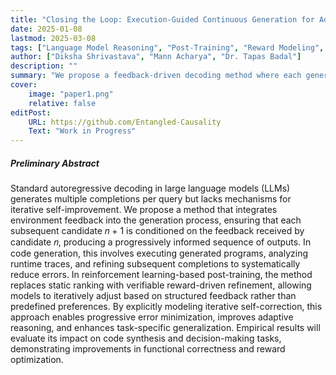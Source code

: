 ```yaml
---
title: "Closing the Loop: Execution-Guided Continuous Generation for Adaptive Model Reasoning" 
date: 2025-01-08
lastmod: 2025-03-08
tags: ["Language Model Reasoning", "Post-Training", "Reward Modeling", "Decision-Making", "Rejection Sampling", "Reinforcement Learning"]
author: ["Diksha Shrivastava", "Mann Acharya", "Dr. Tapas Badal"]
description: "" 
summary: "We propose a feedback-driven decoding method where each generated candidate is iteratively refined using execution traces or reward-based adjustments. By conditioning generation on structured feedback from previous attempts, the method enforces progressive error minimization and adaptive correction. This approach enhances model reasoning, reduces compounding failure modes, and improves convergence in both code generation and reinforcement learning-based post-training." 
cover:
    image: "paper1.png"
    relative: false
editPost:
    URL: https://github.com/Entangled-Causality
    Text: "Work in Progress"
---
```


##### Preliminary Abstract

Standard autoregressive decoding in large language models (LLMs) generates multiple completions per query but lacks 
mechanisms for iterative self-improvement. We propose a method that integrates environment feedback into the generation 
process, ensuring that each subsequent candidate 𝑛 + 1 is conditioned on the feedback received by candidate 
𝑛, producing a progressively informed sequence of outputs. In code generation, this involves executing generated 
programs, analyzing runtime traces, and refining subsequent completions to systematically reduce errors. 
In reinforcement learning-based post-training, the method replaces static ranking with verifiable reward-driven 
refinement, allowing models to iteratively adjust based on structured feedback rather than predefined preferences.
By explicitly modeling iterative self-correction, this approach enables progressive error minimization, improves 
adaptive reasoning, and enhances task-specific generalization. Empirical results will evaluate its impact on code 
synthesis and decision-making tasks, demonstrating improvements in functional correctness and reward optimization.
